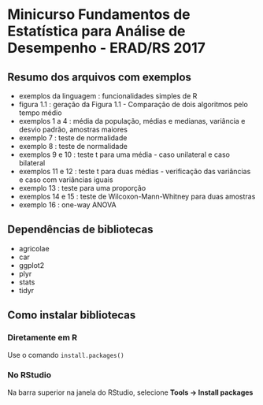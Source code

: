 # Minicurso Fundamentos de Estatística para Análise de Desempenho - ERAD/RS 2017

## Resumo dos arquivos com exemplos

* exemplos da linguagem : funcionalidades simples de R
* figura 1.1 : geração da Figura 1.1 - Comparação de dois algoritmos pelo tempo médio
* exemplos 1 a 4 : média da população, médias e medianas, variância e desvio padrão, amostras maiores
* exemplo 7 : teste de normalidade
* exemplo 8 : teste de normalidade
* exemplos 9 e 10 : teste t para uma média - caso unilateral e caso bilateral
* exemplos 11 e 12 : teste t para duas médias - verificação das variâncias e caso com variâncias iguais
* exemplo 13 : teste para uma proporção
* exemplos 14 e 15 : teste de Wilcoxon-Mann-Whitney para duas amostras
* exemplo 16 : one-way ANOVA

## Dependências de bibliotecas

* agricolae
* car
* ggplot2
* plyr
* stats
* tidyr

## Como instalar bibliotecas

### Diretamente em R

Use o comando `install.packages()`

### No RStudio

Na barra superior na janela do RStudio, selecione **Tools -> Install packages**
